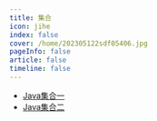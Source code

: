 ```yaml
---
title: 集合
icon: jihe
index: false
cover: /home/202305122sdf05406.jpg
pageInfo: false
article: false
timeline: false
---
```

- <HopeIcon icon="page"/> [Java集合一](1collection.md)
- <HopeIcon icon="page"/> [Java集合二](2collection.md)

